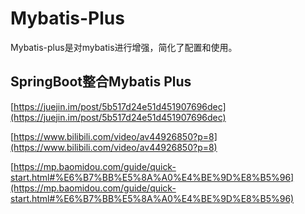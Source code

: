 # Mybatis-Plus

Mybatis-plus是对mybatis进行增强，简化了配置和使用。

## SpringBoot整合Mybatis Plus





[https://juejin.im/post/5b517d24e51d451907696dec](https://juejin.im/post/5b517d24e51d451907696dec)

[https://www.bilibili.com/video/av44926850?p=8](https://www.bilibili.com/video/av44926850?p=8)

[https://mp.baomidou.com/guide/quick-start.html#%E6%B7%BB%E5%8A%A0%E4%BE%9D%E8%B5%96](https://mp.baomidou.com/guide/quick-start.html#%E6%B7%BB%E5%8A%A0%E4%BE%9D%E8%B5%96)  

